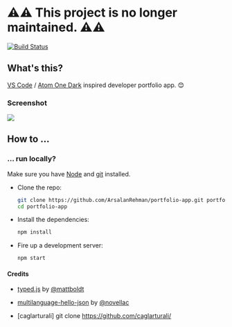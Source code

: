 # :warning::warning: This project is no longer maintained. :warning::warning:

[![Build Status](https://travis-ci.com/caglarturali/caglarturali.github.io.svg?branch=master)](https://travis-ci.com/caglarturali/caglarturali.github.io)

## What's this?

[VS Code](https://code.visualstudio.com/) / [Atom One Dark](https://marketplace.visualstudio.com/items?itemName=akamud.vscode-theme-onedark) inspired developer portfolio app. :blush:

### Screenshot

![](demo.gif)

## How to ...

### ... run locally?

Make sure you have [Node](https://nodejs.org/en/) and [git](https://git-scm.com/) installed.

- Clone the repo:

  ```bash
  git clone https://github.com/ArsalanRehman/portfolio-app.git portfolio-app
  cd portfolio-app
  ```

- Install the dependencies:

  ```bash
  npm install
  ```

- Fire up a development server:

  ```bash
  npm start
  ```

#### Credits

- [typed.js](https://github.com/mattboldt/typed.js/) by [@mattboldt](https://github.com/mattboldt)

- [multilanguage-hello-json](https://github.com/novellac/multilanguage-hello-json) by [@novellac](https://github.com/novellac)
- [caglarturali] git clone https://github.com/caglarturali/

